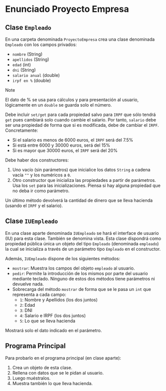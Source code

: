 # Enunciado Proyecto Empresa

## Clase `Empleado`

En una carpeta denominada `ProyectoEmpresa` crea una clase denominada `Empleado` con los campos privados:

- `nombre` (String)
- `apellidos` (String)
- `edad` (int)
- `dni` (String)
- `salario anual` (double)
- `irpf en %` (double)

> [!NOTE]
> El dato de % se usa para cálculos y para presentación al usuario, lógicamente en un `double` se guarda solo el número.

Debe incluir `set/get` para cada propiedad salvo para `IRPF` que sólo tendrá `get` pues cambiará solo cuando cambie el salario. Por tanto, `salario` debe ser una propiedad de forma que si es modificada, debe de cambiar el `IRPF`. Concretamente:

- Si el salario es menos de 6000 euros, el `IRPF` será del 7.5%
- Si está entre 6000 y 30000 euros, será del 15%
- Si es mayor que 30000 euros, el `IRPF` será del 20%

Debe haber dos constructores:

1. Uno vacío (sin parámetros) que inicialice los datos `String` a cadena vacía `""` y los numéricos a `0`.
2. Otro constructor que inicializa las propiedades a partir de parámetros. Usa los `set` para las inicializaciones. Piensa si hay alguna propiedad que no deba ir como parámetro.

Un último método devolverá la cantidad de dinero que se lleva hacienda (usando el `IRPF` y el salario).

## Clase `IUEmpleado`

En una clase aparte denominada `IUEmpleado` se hará el interface de usuario (IU) para esta clase. También se denomina vista. Esta clase dispondrá como propiedad pública única un objeto del tipo `Empleado` (denominada `empleado`) la cual se inicializa a través de un parámetro tipo `Empleado` en el constructor.

Además, `IUEmpleado` dispone de los siguientes métodos:

- `mostrar`: Muestra los campos del objeto `empleado` al usuario.
- `pedir`: Permite la introducción de los mismos por parte del usuario mediante teclado. Ninguno de estos dos métodos tiene parámetros ni devuelve nada.
- Sobrecarga del método `mostrar` de forma que se le pasa un `int` que representa a cada campo:
    - `1`: Nombre y Apellidos (los dos juntos)
    - `2`: Edad
    - `3`: DNI
    - `4`: Salario e IRPF (los dos juntos)
    - `5`: Lo que se lleva hacienda

Mostrará solo el dato indicado en el parámetro.

## Programa Principal

Para probarlo en el programa principal (en clase aparte):

1. Crea un objeto de esta clase.
2. Rellena con datos que se le pidan al usuario.
3. Luego muéstralos.
4. Muestra también lo que lleva hacienda.